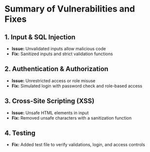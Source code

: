 # Summary of Vulnerabilities and Fixes

## 1. Input & SQL Injection
- **Issue:** Unvalidated inputs allow malicious code
- **Fix:** Sanitized inputs and strict validation functions

## 2. Authentication & Authorization
- **Issue:** Unrestricted access or role misuse
- **Fix:** Simulated login with password check and role-based access

## 3. Cross-Site Scripting (XSS)
- **Issue:** Unsafe HTML elements in input
- **Fix:** Removed unsafe characters with a sanitization function

## 4. Testing
- **Fix:** Added test file to verify validations, login, and access controls
